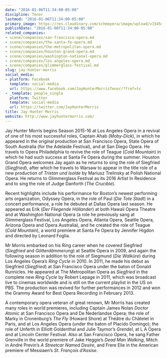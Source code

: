 ```yaml
---
date: "2016-01-06T11:34:00-05:00"
discipline: Tenor
lastmod: "2016-01-06T11:34:00-05:00"
primary_image: https://res.cloudinary.com/schmopera/image/upload/v1545409169/media/webhook-uploads/1452097918558/2015-01-05---Jay-Hunter-Morris.jpg.jpg
publishDate: "2016-01-06T11:34:00-05:00"
related_companies:
- scene/companies/san-francisco-opera.md
- scene/companies/the-santa-fe-opera.md
- scene/companies/the-metropolitan-opera.md
- scene/companies/houston-grand-opera.md
- scene/companies/washington-national-opera.md
- scene/companies/los-angeles-opera.md
- scene/companies/glimmerglass-festival.md
slug: jay-hunter-morris
social_media:
- platform: Facebook
  template: social-media
  url: https://www.facebook.com/JayHunterMorrisTenor/?fref=ts
- _template: people_single
  platform: Twitter
  template: social-media
  url: https://twitter.com/JayHunterMorris
title: Jay Hunter Morris
website: http://www.jayhuntermorris.com/
---
```


Jay Hunter Morris begins Season 2015-16 at Los Angeles Opera in a revival of one of his most successful roles, Captain Ahab (*Moby-Dick*), in which he appeared in the original production at San Francisco Opera, State Opera of South Australia (for the Adelaide Festival), and at San Diego Opera.  He travels to Opera Philadelphia to revive the role of Teague (*Cold Mountain*) in which he had such success at Santa Fe Opera during the summer.  Houston Grand Opera welcomes Jay again as he returns to sing the role of Siegfried (*Siegfried*), after which he travels to Warsaw to appear in the title role of a new production of *Tristan und Isolde* by Mariusz Trelinsky at Polish National Opera.  He returns to Glimmerglass Festival as its 2016 Artist In Residence and to sing the role of Judge Danforth (*The Crucible*).

Recent highlights include his performance for Boston’s newest performing arts organization, Odyssey Opera, in the role of Paul (*Die Tote Stadt*) in a concert performance, a role he debuted at Dallas Opera last season. He appeared as Erik (*Der Fliegende Höllander*) at both Hawaii Opera Theatre and at Washington National Opera (a role he previously sang at Glimmerglass Festival, Los Angeles Opera, Atlanta Opera, Seattle Opera, Arizona Opera and Opera Australia), and he created the role of Teague (*Cold Mountain*), a world premiere at Santa Fe Opera by Jennifer Higdon and directed by Leonard Foglia.

Mr Morris embarked on his Ring career when he covered Siegfried (*Siegfried* and *Götterdämmerung*) at Seattle Opera in 2009, and again the following season in addition to the role of Siegmund (*Die Walküre*) during Los Angeles Opera’s *Ring Cycle* in 2010.  In 2011, he made his debut as Siegfried (*Siegfried*) at San Francisco Opera under the baton of Donald Runnicles. He appeared at The Metropolitan Opera as *Siegfried* in the complete new *Ring Cycle* by Robert Lepage in 2011, which was broadcast live to cinemas worldwide and is still on the current playlist in the US on PBS. The production was revived for further performances in 2012 and won the Grammy Award for Best Opera Recording in February 2013.

A contemporary opera veteran of great renown, Mr Morris has created many roles in world premieres, including Captain James Nolan *Doctor Atomic* at San Francisco Opera and De Nederlandse Opera; the role of Marky in Cronenburg’s *The Fly* (Howard Shore) at Théâtre du Châtelet in Paris, and at Los Angeles Opera (under the baton of Placido Domingo); the role of Unferth in Elliott Goldenthal and Julie Taymor’s *Grendel*, at L A Opera and at Lincoln Center Festival.  Also at San Francisco Opera, he sang Father Grenville in the world premiere of Jake Heggie’s *Dead Man Walking*, Mitch in André Previn’s *A Streetcar Named Desire*, and Frere Elie in the American premiere of Messiaen’s *St. François d’Assise*.
